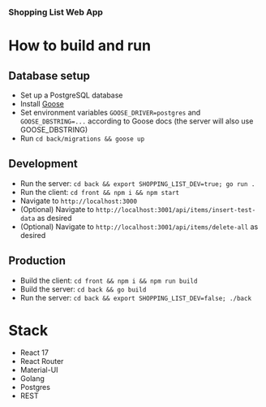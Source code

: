### Shopping List Web App ###

# How to build and run

## Database setup
* Set up a PostgreSQL database
* Install [Goose](https://github.com/pressly/goose)
* Set environment variables `GOOSE_DRIVER=postgres` and `GOOSE_DBSTRING=...` according to Goose docs (the server will also use GOOSE_DBSTRING)
* Run `cd back/migrations && goose up`

## Development
* Run the server: `cd back && export SHOPPING_LIST_DEV=true; go run .`
* Run the client: `cd front && npm i && npm start`
* Navigate to `http://localhost:3000`
* (Optional) Navigate to `http://localhost:3001/api/items/insert-test-data` as desired
* (Optional) Navigate to `http://localhost:3001/api/items/delete-all` as desired

## Production
* Build the client: `cd front && npm i && npm run build`
* Build the server: `cd back && go build`
* Run the server: `cd back && export SHOPPING_LIST_DEV=false; ./back`

# Stack
* React 17
* React Router
* Material-UI
* Golang
* Postgres
* REST